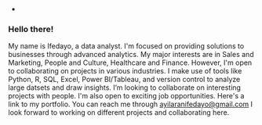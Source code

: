 -
<!---
Baby-Analyst/Baby-Analyst is a ✨ special ✨ repository because its `README.md` (this file) appears on your GitHub profile.
You can click the Preview link to take a look at your changes.
--->


 ### Hello there!
 My name is Ifedayo, a data analyst. I'm focused on providing solutions to businesses through advanced analytics. 
 My major interests are in Sales and Marketing, People and Culture, Healthcare and Finance.
 However, I'm open to collaborating on projects in various industries. 
 I make use of tools like Python, R, SQL, Excel, Power BI/Tableau, and version control to analyze large datsets and draw insights. 
 I’m looking to collaborate on interesting projects with people. I'm also open to exciting job opportunities.
 Here's a link to my portfolio. 
 You can reach me through <ayilaranifedayo@gmail.com>
I look forward to working on different projects and collaborating here.
